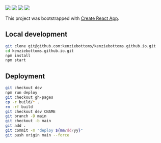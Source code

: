 ![](https://img.shields.io/badge/updated-5/1/21-green.svg)
![](https://img.shields.io/badge/react-v16.13.1-61DAFB.svg)
![](https://img.shields.io/badge/npm-v6.14.8-C12026.svg)
![](https://img.shields.io/badge/node-v12.18.3-006E00.svg)

This project was bootstrapped with [Create React App](https://github.com/facebook/create-react-app).

## Local development

```bash
git clone git@github.com:kenziebottoms/kenziebottoms.github.io.git
cd kenziebottoms.github.io.git
npm install
npm start
```

## Deployment

```bash
git checkout dev
npm run deploy
git checkout gh-pages
cp -r build/* .
rm -rf build
git checkout dev CNAME
git branch -D main
git checkout -b main
git add .
git commit -m "deploy ${mm/dd/yy}"
git push origin main --force
```